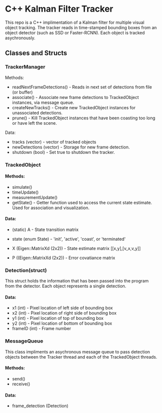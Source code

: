 # C++ Kalman Filter Tracker

This repo is a C++ implimentation of a Kalman filter for multiple visual object tracking. The tracker reads in time-stamped bounding boxes from an object detector (such as SSD or Faster-RCNN). Each object is tracked asychronously.


## Classes and Structs

### TrackerManager
Methods:
- readNextFrameDetections() - Reads in next set of detections from file (or buffer)
- associate() - Associate new frame detections to TrackedObject instances, via message queue.
- createNewTracks() - Create new TrackedObject instances for unassociated detections. 
- prune() - Kill TrackedObject instances that have been coasting too long or have left the scene.

Data:
- tracks (vector<TrackedObjects>) - vector of tracked objects
- newDetections (vector<Detection>) - Storage for new frame detection.
- shutdown (bool) - Set true to shutdown the tracker.

### TrackedObject
#### Methods:
- simulate()
- timeUpdate()
- measurementUpdate()
- getState() - Getter function used to access the current state estimate. Used for association and visualization. 
#### Data:
- (static) A - State transition matrix

- state (enum State) - 'init', 'active', 'coast', or 'terminated' 
- X (Eigen::MatrixXd (2x2)) - State estimate matrix [[x,y],[v_x,v_y]] 
- P ((Eigen::MatrixXd (2x2)) - Error covatiance matrix

### Detection(struct)
This struct holds the information that has been passed into the program from the detector. Each object represents a single detection.

#### Data:
- x1 (int) - Pixel location of left side of bounding box
- x2 (int) - Pixel location of right side of bounding box
- y1 (int) - Pixel location of top of bounding box
- y2 (int) - Pixel location of bottom of bounding box
- frameID (int) - Frame number

### MessageQueue
This class impliments an asychronous message queue to pass detection objects between the Tracker thread and each of the TrackedObject threads. 

#### Methods:
- send()
- receive()

#### Data:
- frame_detection (Detection)